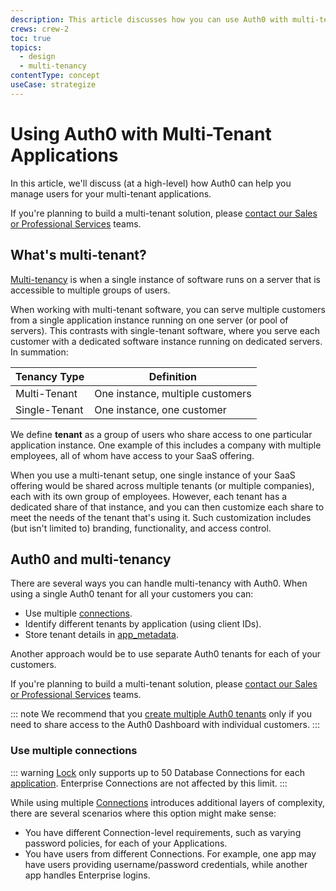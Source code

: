 ```yaml
---
description: This article discusses how you can use Auth0 with multi-tenant applications.
crews: crew-2
toc: true
topics:
  - design
  - multi-tenancy
contentType: concept
useCase: strategize
---
```


# Using Auth0 with Multi-Tenant Applications

In this article, we'll discuss (at a high-level) how Auth0 can help you manage users for your multi-tenant applications.

If you're planning to build a multi-tenant solution, please [contact our Sales or Professional Services](https://auth0.com/?contact=true) teams.

## What's multi-tenant?

[Multi-tenancy](https://en.wikipedia.org/wiki/Multitenancy) is when a single instance of software runs on a server that is accessible to multiple groups of users.

When working with multi-tenant software, you can serve multiple customers from a single application instance running on one server (or pool of servers). This contrasts with single-tenant software, where you serve each customer with a dedicated software instance running on dedicated servers. In summation:

| Tenancy Type | Definition |
| - | - |
| Multi-Tenant | One instance, multiple customers |
| Single-Tenant | One instance, one customer |

We define **tenant** as a group of users who share access to one particular application instance. One example of this includes a company with multiple employees, all of whom have access to your SaaS offering. 

When you use a multi-tenant setup, one single instance of your SaaS offering would be shared across multiple tenants (or multiple companies), each with its own group of employees. However, each tenant has a dedicated share of that instance, and you can then customize each share to meet the needs of the tenant that's using it. Such customization includes (but isn't limited to) branding, functionality, and access control.

## Auth0 and multi-tenancy

There are several ways you can handle multi-tenancy with Auth0. When using a single Auth0 tenant for all your customers you can:

* Use multiple [connections](/connections).
* Identify different tenants by application (using client IDs).
* Store tenant details in [app_metadata](/metadata).

Another approach would be to use separate Auth0 tenants for each of your customers.

If you're planning to build a multi-tenant solution, please [contact our Sales or Professional Services](https://auth0.com/?contact=true) teams.

::: note
We recommend that you [create multiple Auth0 tenants](https://github.com/auth0/auth0-multitenant-spa-api-sample) only if you need to share access to the Auth0 Dashboard with individual customers.
:::

### Use multiple connections

::: warning
[Lock](https://auth0.com/lock) only supports up to 50 Database Connections for each [application](/applications). Enterprise Connections are not affected by this limit.
:::

While using multiple [Connections](/identityproviders) introduces additional layers of complexity, there are several scenarios where this option might make sense:

* You have different Connection-level requirements, such as varying password policies, for each of your Applications.
* You have users from different Connections. For example, one app may have users providing username/password credentials, while another app handles Enterprise logins.
